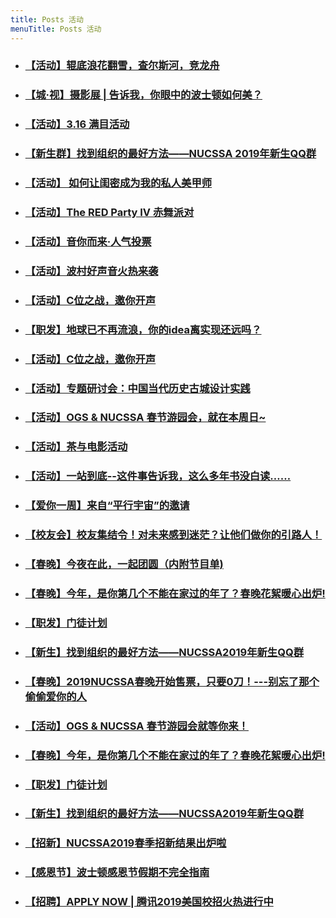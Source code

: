 ```yaml
---
title: Posts 活动
menuTitle: Posts 活动
---
```

- ### [【活动】辊底浪花翻雪，查尔斯河，竞龙舟](https://mp.weixin.qq.com/s/WIh6sTjMByJ_vJPXo_ZpPw)

- ### [【城·视】摄影展 | 告诉我，你眼中的波士顿如何美？](https://mp.weixin.qq.com/s/9rWltUIkdwSeVmBqMFL8lA)

- ### [【活动】3.16 满目活动](https://mp.weixin.qq.com/s/8U6WG1RHWHPrF5ETQdF7JQ)

- ### [【新生群】找到组织的最好方法——NUCSSA 2019年新生QQ群](https://mp.weixin.qq.com/s/0mWwIzx_SgWRs1HQQpM2sw)

- ### [【活动】 如何让闺密成为我的私人美甲师](https://mp.weixin.qq.com/s/eQF9VP6hEImOaNT575-wOg)

- ### [【活动】The RED Party IV 赤舞派对](https://mp.weixin.qq.com/s/bCCvj-eOiBZ06csdeNKuTA)

- ### [【活动】音你而来·人气投票](https://mp.weixin.qq.com/s/fDJrYwLpBGXN_EWrQVRyyg)

- ### [【活动】波村好声音火热来袭](https://mp.weixin.qq.com/s/fDJrYwLpBGXN_EWrQVRyyg)

- ### [【活动】C位之战，邀你开声](https://mp.weixin.qq.com/s/zOMgEaK_098-mobT5Y9-aw)

- ### [【职发】地球已不再流浪，你的idea离实现还远吗？](https://mp.weixin.qq.com/s/JVEhd3H0xPs2gAZVvVFeew)

- ### [【活动】C位之战，邀你开声](https://mp.weixin.qq.com/s/zOMgEaK_098-mobT5Y9-aw)

- ### [【活动】专题研讨会：中国当代历史古城设计实践](https://mp.weixin.qq.com/s/dCnh-blq06au7yBDD30ZiQ)

- ### [【活动】OGS & NUCSSA 春节游园会，就在本周日~](https://mp.weixin.qq.com/s?__biz=MjM5MDA2NDY3Mg==&mid=2653023908&idx=2&sn=0a6840390abea98034caf386260c62dd&chksm=bd9fc7eb8ae84efde69a2eaf6d80fec6cc0bb11421b6682c0978ef48937516bab0e61574427a&mpshare=1&scene=1&srcid=#rd)

- ### [【活动】茶与电影活动](https://mp.weixin.qq.com/s?__biz=MjM5MDA2NDY3Mg==&mid=2653023899&idx=2&sn=e6cea389a212f556b63819f819c6c036&chksm=bd9fc7d48ae84ec2ddaba3a9cef621b0149d0961e1d5d1122c5cb01a153c836b07426ad9955a&mpshare=1&scene=1&srcid=#rd)

- ### [【活动】一站到底--这件事告诉我，这么多年书没白读……](https://mp.weixin.qq.com/s/GTwiFDPIUVoEzYG8zzKfDA)

- ### [【爱你一周】来自“平行宇宙”的邀请](https://mp.weixin.qq.com/s/PeodInbRTuG229Ayzhkb7w)

- ### [【校友会】校友集结令！对未来感到迷茫？让他们做你的引路人！](https://mp.weixin.qq.com/s/ak60hIo5i9ZBBh_AH2mGZA)

- ### [【春晚】今夜在此，一起团圆（内附节目单)](https://mp.weixin.qq.com/s/UG8d5CapmMPtwaRP9dcPyw)

- ### [【春晚】今年，是你第几个不能在家过的年了？春晚花絮暖心出炉!](https://mp.weixin.qq.com/s?__biz=MjM5MDA2NDY3Mg==&mid=2653023782&idx=1&sn=8a6db8e09aacbaf8a915f5d648fb3fab&chksm=bd9fc7698ae84e7f0ed0f41183b911014f0c142cff3e6cd0b848bc364bd03ae5d4e8fa0356bc&mpshare=1&scene=1&srcid=0129KltJafeKhYxPlsYuy3D7#rd)

- ### [【职发】门徒计划](https://mp.weixin.qq.com/s?__biz=MjM5MDA2NDY3Mg==&mid=2653023795&idx=1&sn=986cc35bdca67f38992da3ae88c86568&chksm=bd9fc77c8ae84e6a4a732a58ba3d12f664e44f01f46379a701d93395893be71c0364d9d66794&scene=0&xtrack=1#rd)

- ### [【新生】找到组织的最好方法——NUCSSA2019年新生QQ群](https://mp.weixin.qq.com/s?__biz=MjM5MDA2NDY3Mg==&mid=2653023795&idx=2&sn=0795ab09e0e818d9dd2afe436bae660e&chksm=bd9fc77c8ae84e6a6678d46361f45a247372bfb3895e370c64350ddbce27bbc0ea64036241b8&scene=0&xtrack=1#rd)

- ### [【春晚】2019NUCSSA春晚开始售票，只要0刀！---别忘了那个偷偷爱你的人](https://mp.weixin.qq.com/s/LgtHESMm7g7hcginj-p_yg)

- ### [【活动】OGS & NUCSSA 春节游园会就等你来！](https://mp.weixin.qq.com/s/v5XOaomI6T_2flzmI55bnw)

- ### [【春晚】今年，是你第几个不能在家过的年了？春晚花絮暖心出炉!](https://mp.weixin.qq.com/s?__biz=MjM5MDA2NDY3Mg==&mid=2653023782&idx=1&sn=8a6db8e09aacbaf8a915f5d648fb3fab&chksm=bd9fc7698ae84e7f0ed0f41183b911014f0c142cff3e6cd0b848bc364bd03ae5d4e8fa0356bc&mpshare=1&scene=1&srcid=0129KltJafeKhYxPlsYuy3D7#rd)

- ### [【职发】门徒计划](https://mp.weixin.qq.com/s?__biz=MjM5MDA2NDY3Mg==&mid=2653023795&idx=1&sn=986cc35bdca67f38992da3ae88c86568&chksm=bd9fc77c8ae84e6a4a732a58ba3d12f664e44f01f46379a701d93395893be71c0364d9d66794&scene=0&xtrack=1#rd)

- ### [【新生】找到组织的最好方法——NUCSSA2019年新生QQ群](https://mp.weixin.qq.com/s?__biz=MjM5MDA2NDY3Mg==&mid=2653023795&idx=2&sn=0795ab09e0e818d9dd2afe436bae660e&chksm=bd9fc77c8ae84e6a6678d46361f45a247372bfb3895e370c64350ddbce27bbc0ea64036241b8&scene=0&xtrack=1#rd)

- ### [【招新】NUCSSA2019春季招新结果出炉啦](https://mp.weixin.qq.com/s?__biz=MjM5MDA2NDY3Mg==&mid=2653023737&idx=1&sn=6369c4704ebde8ce50495e43e475b8ca&chksm=bd9fc4b68ae84da0aaeb6ea7bb5ab11a9795b14717d3aa6434c242cc260f19ce2f9f1e8354c4&scene=0&xtrack=1#rd)

- ### [【感恩节】波士顿感恩节假期不完全指南](https://mp.weixin.qq.com/s?__biz=MjM5MDA2NDY3Mg==&mid=2653023472&idx=1&sn=03eb55e444d7a878d9c34d892ae0ceec&chksm=bd9fc5bf8ae84ca9e0b2fca6bf89510c3ea9c27b0c12cad79db7214fc694a42036e8b6a3cd65&mpshare=1&scene=1&srcid=01268eeXStHe4Bg5RwTqNjSb#rd)

- ### [【招聘】APPLY NOW | 腾讯2019美国校招火热进行中](https://mp.weixin.qq.com/s/7vmmFg0Gkfq4PDRsvNjwXw)
